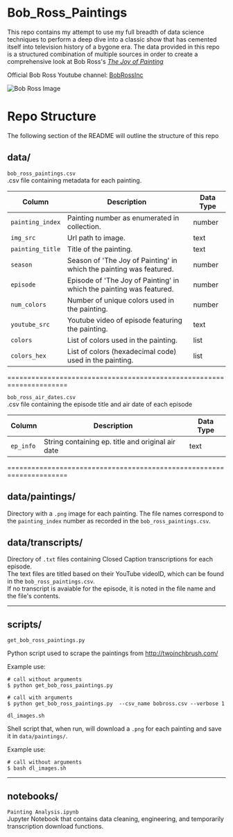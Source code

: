 # Bob_Ross_Paintings

This repo contains my attempt to use my full breadth of data science techniques to perform a deep dive into a classic show that has cemented itself into television history of a bygone era. 
The data provided in this repo is a structured combination of multiple sources in order to create a comprehensive look at Bob Ross's [*The Joy of Painting*](https://en.wikipedia.org/wiki/The_Joy_of_Painting)  

Official Bob Ross Youtube channel: [BobRossInc](https://www.youtube.com/user/BobRossInc)

![Bob Ross Image](https://encrypted-tbn0.gstatic.com/images?q=tbn:ANd9GcS117A8XFP17_8SGyMZ_k8ne_nS1Ls0nqXagUc_F2lgbxilRYZqQQ&s)


# Repo Structure  
The following section of the README will outline the structure of this repo  

## data/  

`bob_ross_paintings.csv`  
.csv file containing metadata for each painting.

| Column | Description | Data Type |
|---|---|---|
| `painting_index` | Painting number as enumerated in collection. | number |
| `img_src` | Url path to image. | text |
| `painting_title` |  Title of the painting. | text |
| `season` | Season of 'The Joy of Painting' in which the painting was featured. | number |
| `episode` | Episode of 'The Joy of Painting' in which the painting was featured. | number |
| `num_colors` | Number of unique colors used in the painting. | number |
| `youtube_src` | Youtube video of episode featuring the painting. | text |
| `colors` | List of colors used in the painting. | list |
| `colors_hex` | List of colors (hexadecimal code) used in the painting. | list |  

=====================================================================  


`bob_ross_air_dates.csv`  
.csv file containing the episode title and air date of each episode  

| Column | Description | Data Type |
|---|---|---|
| `ep_info` | String containing ep. title and original air date | text |  

=====================================================================


## data/paintings/

Directory with a `.png` image for each painting. The file names correspond to the `painting_index` number as recorded in the `bob_ross_paintings.csv`.

## data/transcripts/

Directory of `.txt` files containing Closed Caption transcriptions for each episode.   
The text files are titled based on their YouTube videoID, which can be found in the `bob_ross_paintings.csv`.  
If no transcript is avaiable for the episode, it is noted in the file name and the file's contents.  
___
## scripts/

`get_bob_ross_paintings.py`

Python script used to scrape the paintings from http://twoinchbrush.com/

Example use:

```
# call without arguments
$ python get_bob_ross_paintings.py

# call with arguments
$ python get_bob_ross_paintings.py  --csv_name bobross.csv --verbose 1
```


`dl_images.sh`

Shell script that, when run, will download a `.png` for each painting and save it in `data/paintings/`.

Example use:

```
# call without arguments
$ bash dl_images.sh
```
___
## notebooks/  

`Painting Analysis.ipynb`  
Jupyter Notebook  that contains data cleaning, engineering, and temporarily transcription download functions.
